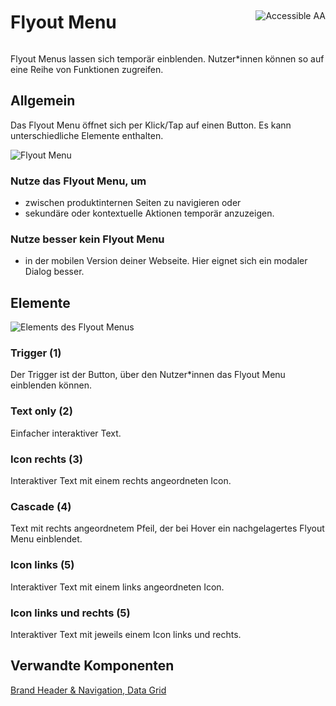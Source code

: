 <div style="display: inline-flex; align-items: center; justify-content: space-between; width: 100%;">
    <h1>Flyout Menu</h1>
    <img src="assets/aa.png" alt="Accessible AA" />
</div>

Flyout Menus lassen sich temporär einblenden. Nutzer\*innen können so auf eine Reihe von Funktionen zugreifen.

## Allgemein

Das Flyout Menu öffnet sich per Klick/Tap auf einen Button. Es kann unterschiedliche Elemente enthalten.

![Flyout Menu](assets/3_components/flyout-menu/Flyout_Menu.png)

### Nutze das Flyout Menu, um

- zwischen produktinternen Seiten zu navigieren oder
- sekundäre oder kontextuelle Aktionen temporär anzuzeigen.

### Nutze besser kein Flyout Menu

- in der mobilen Version deiner Webseite. Hier eignet sich ein modaler Dialog besser.

## Elemente

![Elements des Flyout Menus](assets/3_components/flyout-menu/Flyout_Menu_Elements.png)

### Trigger (1)

Der Trigger ist der Button, über den Nutzer\*innen das Flyout Menu einblenden können.

### Text only (2)

Einfacher interaktiver Text.

### Icon rechts (3)

Interaktiver Text mit einem rechts angeordneten Icon.

### Cascade (4)

Text mit rechts angeordnetem Pfeil, der bei Hover ein nachgelagertes Flyout Menu einblendet.

### Icon links (5)

Interaktiver Text mit einem links angeordneten Icon.

### Icon links und rechts (5)

Interaktiver Text mit jeweils einem Icon links und rechts.

## Verwandte Komponenten

[Brand Header & Navigation, ](?path=/story/components-brand-header-navigation)
[Data Grid](?path=/story/beta-components-data-grid)
